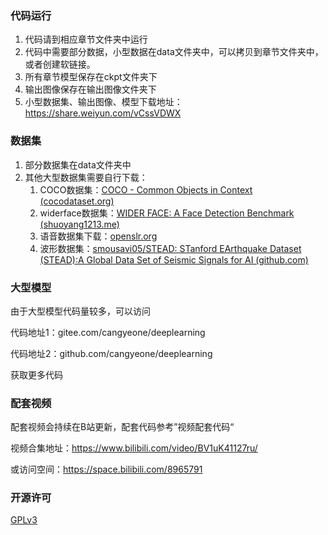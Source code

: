 ### 代码运行

1. 代码请到相应章节文件夹中运行
2. 代码中需要部分数据，小型数据在data文件夹中，可以拷贝到章节文件夹中，或者创建软链接。
3. 所有章节模型保存在ckpt文件夹下
4. 输出图像保存在输出图像文件夹下
5. 小型数据集、输出图像、模型下载地址：https://share.weiyun.com/vCssVDWX

### 数据集

1. 部分数据集在data文件夹中
2. 其他大型数据集需要自行下载：
   1. COCO数据集：[COCO - Common Objects in Context (cocodataset.org)](https://cocodataset.org/#home)
   2. widerface数据集：[WIDER FACE: A Face Detection Benchmark (shuoyang1213.me)](http://shuoyang1213.me/WIDERFACE/)
   3. 语音数据集下载：[openslr.org](http://www.openslr.org/)
   4. 波形数据集：[smousavi05/STEAD: STanford EArthquake Dataset (STEAD):A Global Data Set of Seismic Signals for AI (github.com)](https://github.com/smousavi05/STEAD)

### 大型模型

由于大型模型代码量较多，可以访问

代码地址1：gitee.com/cangyeone/deeplearning

代码地址2：github.com/cangyeone/deeplearning

获取更多代码

### 配套视频

配套视频会持续在B站更新，配套代码参考”视频配套代码“

视频合集地址：https://www.bilibili.com/video/BV1uK41127ru/

或访问空间：https://space.bilibili.com/8965791

### 开源许可

[GPLv3](LICENSE "GPLv3")
